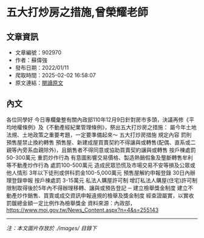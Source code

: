 # 五大打炒房之措施,曾榮耀老師

## 文章資訊
- 文章編號：902970
- 作者：蘇偉強
- 發布日期：2022/01/11
- 爬取時間：2025-02-02 16:58:07
- 原文連結：[閱讀原文](https://real-estate.get.com.tw/Columns/detail.aspx?no=902970)

## 內文
各位同學好
今日專欄彙整有關內政部110年12月9日針對房市多頭，決議再修《平均地權條例》及《不動產經紀業管理條例》，祭出五大打炒房之措施：
屬今年土地法規、土地政策之重要考題，一定要準備起來～
五大打炒房措施
規定內容
罰則
預售屋禁止換約轉售
預售屋、新建成屋買賣契約不得讓與或轉售(配偶、直系或二親等內旁系血親除外)，且銷售者不得同意或協助買賣契約讓與或轉售
按戶棟處罰50-300萬元
重罰炒作行為
有意圖影響交易價格、製造熱銷假象及壟斷轉售牟利等不動產炒作行為
處罰100-500萬元
造成民眾恐慌及市場交易不安等損及公眾或他人情形
3年以下徒刑或併科罰金100-5,000萬元
預售屋解約申報登錄
30日內辦理登錄申報
按戶棟處罰
3-15萬元
私法人購屋許可制
增訂私法人購屋(住宅)許可制
限制取得後於5年內不得辦理移轉、讓與或預告登記
─
建立檢舉獎金制度
建立不動產炒作銷售、買賣或成交資訊申報違規的檢舉及獎金制度
經查證屬實，以實收罰鍰總金額一定比例作為檢舉獎金
資料來源：內政部，
https://www.moi.gov.tw/News_Content.aspx?n=4&s=255143

---
*注：本文圖片存放於 ./images/ 目錄下*
